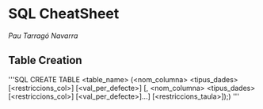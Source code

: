# SQL CheatSheet
*Pau Tarragó Navarra*

## Table Creation
'''SQL
	CREATE TABLE <table_name>
		(<nom_columna> <tipus_dades> [<restriccions_col>] [<val_per_defecte>]
		[, <nom_columna> <tipus_dades> [<restriccions_col>] [<val_per_defecte>]...]
		[<restriccions_taula>]);)
'''